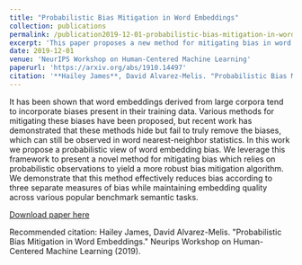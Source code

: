 ```yaml
---
title: "Probabilistic Bias Mitigation in Word Embeddings"
collection: publications
permalink: /publication2019-12-01-probabilistic-bias-mitigation-in-word-embeddings
excerpt: 'This paper proposes a new method for mitigating bias in word embeddings that leverages the probabilistic nature of word embedding algorithms.'
date: 2019-12-01
venue: 'NeurIPS Workshop on Human-Centered Machine Learning'
paperurl: 'https://arxiv.org/abs/1910.14497'
citation: '**Hailey James**, David Alvarez-Melis. "Probabilistic Bias Mitigation in Word Embeddings." Neurips Workshop on Human-Centered Machine Learning (2019).'
---
```


It has been shown that word embeddings derived from large corpora tend to incorporate biases present in their training data. Various methods for mitigating these biases have been proposed, but recent work has demonstrated that these methods hide but fail to truly remove the biases, which can still be observed in word nearest-neighbor statistics. In this work we propose a probabilistic view of word embedding bias. We leverage this framework to present a novel method for mitigating bias which relies on probabilistic observations to yield a more robust bias mitigation algorithm. We demonstrate that this method effectively reduces bias according to three separate measures of bias while maintaining embedding quality across various popular benchmark semantic tasks.

[Download paper here](https://arxiv.org/pdf/1910.14497)

Recommended citation: Hailey James, David Alvarez-Melis. "Probabilistic Bias Mitigation in Word Embeddings." Neurips Workshop on Human-Centered Machine Learning (2019).
